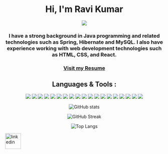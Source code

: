   
<h1 align="center">Hi, I'm Ravi Kumar</h1>
<p align='center'> </h1>
<p align="center">
<a align="center" href="https://github.com/DenverCoder1/readme-typing-svg"><img src="https://readme-typing-svg.herokuapp.com?&font=IBM+Plex+Sans&color=d25f2c&size=25&lines=Welcome+to+my+GitHub+Profile!;I'm+a+Java+developer." /></a>
</p>

<div align="center" size='20px'>
 <h3>
 I have a strong background in Java programming and related technologies such as Spring, Hibernate and MySQL. I also have experience working with web development technologies such as HTML, CSS, and React.

 </h3>
</div>

<h3 align="center" text-decoration="none"><a href="https://www.canva.com/design/DAFhFi2U3ag/3bDNeMO5CMzkkgro7zQ4PA/view?utm_content=DAFhFi2U3ag&utm_campaign=designshare&utm_medium=link&utm_source=publishsharelink" target="_blank" rel="noopener noreferrer" >
    Visit my Resume
</a></h3>

<!-- - 🎯 Full Stack Web Developer -->



<div align="center">
  <h2 align="center"> Languages & Tools :</h2>
<p align="center"> <img src = "https://img.shields.io/badge/-HTML5-E34F26?style=flat&logo=html5&logoColor=white"> <img src = "https://img.shields.io/badge/-CSS3-1572B6?style=flat&logo=css3&logoColor=white"> <img src="https://img.shields.io/badge/-JavaScript-eed718?style=flat&logo=javascript&logoColor=ffffff"> <img src="https://img.shields.io/badge/-React-000000?style=flat&logo=react&logoColor=00c8ff"> <img src="https://img.shields.io/badge/-Redux-764abc?style=flat&logo=redux&logoColor=white"> <img src="https://img.shields.io/badge/-Bootstrap-563D7C?style=flat&logo=bootstrap&logoColor=white"> <img src="https://img.shields.io/badge/Material--UI-0081CB?logo=material-ui&logoColor=white"> <img src="https://img.shields.io/badge/styled--components-DB7093?style=flat&logo=styled-components&logoColor=white"> <img src="https://img.shields.io/badge/-MongoDB-4DB33D?style=flat&logo=mongodb&logoColor=FFFFFF"> <img src="https://img.shields.io/badge/redis-CC0000.svg?style=flat&logo=redis&logoColor=white"> <img src="https://img.shields.io/badge/-Node.js-3C873A?style=flat&logo=Node.js&logoColor=white"> <img src="https://img.shields.io/badge/Express.js-000000?style=flat&logo=express&logoColor=white"> <img src="https://img.shields.io/badge/Postman-FF6C37?style=flat&logo=Postman&logoColor=white"> <img src="https://img.shields.io/badge/npm-CB3837?style=flat&logo=npm&logoColor=white"> <img src="http://img.shields.io/badge/-Git-F1502F?style=flat&logo=git&logoColor=FFFFFF"> <img src="http://img.shields.io/badge/-Github-000000?style=flat&logo=github&logoColor=FFFFFF"> <img src="https://img.shields.io/badge/Netlify-00C7B7?style=flat&logo=netlify&logoColor=white"> <img src="https://img.shields.io/badge/Heroku-430098?style=flat&logo=heroku&logoColor=white"> <img src="http://img.shields.io/badge/-VS%20Code-007ACC?style=flat&logo=visual%20studio%20code&logoColor=white"> </p>


  
  
  
  
![GitHub stats](https://github-readme-stats.vercel.app/api?username=rao8969&&show_icons=true&title_color=ffffff&icon_color=bb2acf&text_color=daf7dc&bg_color=2FA4FF)
 
![GitHub Streak](https://github-readme-streak-stats.herokuapp.com?user=rao8969&theme=vue)
  
  ![Top Langs](https://github-readme-stats.vercel.app/api/top-langs/?username=rao8969&layout=compact)


 </div>




<a href="https://www.linkedin.com/in/ravi-kumar-062129219?lipi=urn%3Ali%3Apage%3Ad_flagship3_profile_view_base_contact_details%3Bj5KuRktAQN6WoRoT0KRCYw%3D%3D"><img  height="50px" width="50px" src="https://img.icons8.com/color/96/000000/linkedin.png" alt="linkedin"/></a>
